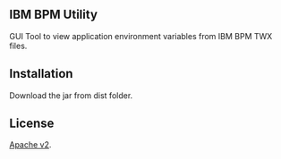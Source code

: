 ## IBM BPM Utility

GUI Tool to view application environment variables from IBM BPM TWX files.

## Installation

Download the jar from dist folder.

## License

[Apache v2](http://www.apache.org/licenses/LICENSE-2.0).